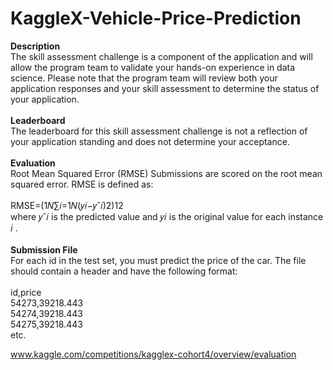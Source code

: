 # KaggleX-Vehicle-Price-Prediction


**Description**<br>
The skill assessment challenge is a component of the application and will allow the program team to validate your hands-on experience in data science. Please note that the program team will review both your application responses and your skill assessment to determine the status of your application.
<br>
<br>
**Leaderboard**<br>
The leaderboard for this skill assessment challenge is not a reflection of your application standing and does not determine your acceptance.
<br>
<br>
**Evaluation**<br>
Root Mean Squared Error (RMSE)
Submissions are scored on the root mean squared error. RMSE is defined as:
<br>
<br>
RMSE=(1𝑁∑𝑖=1𝑁(𝑦𝑖−𝑦ˆ𝑖)2)12
<br>
where 𝑦ˆ𝑖
 is the predicted value and 𝑦𝑖
 is the original value for each instance 𝑖
.
<br>
<br>
**Submission File**<br>
For each id in the test set, you must predict the price of the car. The file should contain a header and have the following format:
<br>
<br>
id,price<br>
54273,39218.443<br>
54274,39218.443<br>
54275,39218.443<br>
etc.<br>

www.kaggle.com/competitions/kagglex-cohort4/overview/evaluation
